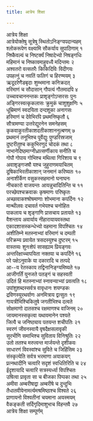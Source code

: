 ```yaml
---
title: आत्रेय शिक्षा

---
```

आत्रेय शिक्षा  
आत्रेयोक्तेषु सूत्रेषु स्थितोऽनिङ्ग्यपदान्यहम्  
श्लोकरूपेण वक्ष्यामि सौकर्याय सुपाठिणाम् १  
निष्कैवल्यं च निष्टर्क्यं निषादेभ्यो निषङ्गधिः  
महिमानं च निष्कावमाहुवध्यै मदिन्तमः २  
अश्वतरो वत्सतरैः किकिदिविः विदीगयः  
उपहत्नुं च नवतिं फलिगं च हिरण्मयम् ३  
ऋदूदरेणैडबृदाः शुम्भमाना कनिक्रदत्  
वरिमाणं च सौदासान् गौपत्यं गौतमादपि ४  
उच्चावचाननन्तकः प्राशृङ्गोऽप्सरसः पुनः  
अङ्गिरस्वत्कृकलासः क्रुमुकं चाशुशुक्षणिः ५  
धूम्रिमाणं स्वदयिता दन्दशूका अनागसः  
हरिमाणं च देवेभिरपि प्रथमनिष्कृतौ ६  
सौत्रामण्या उत्तरेद्युरनेन समनेहसम्  
कृकवाकुरतीकाशदतीकाशाननुल्बणम् ७  
प्रथमानं तनूभिश्च पूर्वेद्युः पुण्डरिस्रजाम्  
दुष्टरीतुश्च ककुभिरणुदं चोदकं तथा ८  
नाभानेदिष्ठमाग्नीध्रात्सर्णीकाय सनीति च  
गोपौ गोपाय गोभिश्च मथित्वा गिरिशाय च ९  
अवाशृङ्गजषौ यश्च जुहुराणमयाचितम्  
दूषिकाभिरतीकाशान् जनमानं करिष्यतः १०  
अनाशीर्केण वसुकस्सहमानो घनाघनः  
नीचकारो वाजयन्तः आयन्नुचादितिन्ति च ११  
परच्छेपश्चक्रवाकः कृषमाणः परिष्कृतः  
अच्छावाकश्श्रोषमाणाः शोभमाना कपर्दिनः १२  
मान्थीलवः दचावर्त गभेयश्च चनोहितः  
पाकलाय च शृङ्गाणि प्रासचाय प्रतायते १३  
वैशन्ताय अवार्याय नीहारायायवस्तथा  
एकादशासस्कन्धेभ्यो वहमाना विपश्चितः १४  
अशीतिम्ने मतस्नाभ्यां वरिमाणं च दम्पती  
परिक्रम्य प्रवायेत त्रसदस्युश्च दुष्टरम् १५  
वास्तव्यः शुनःशेपं सासह्याम प्रियङ्गवः  
अन्तरिक्षाच्चापयिता नक्तया च कपर्दिने १६  
परे पक्षेऽनुवाके या दकारादि च तत्पदे  
आ--य रेतस्काय तद्विनानिङ्ग्यमिष्यते १७  
आजीगर्तिं युनजते पतङ्गं च सहस्वती  
उदितं हि मतस्नाभ्यां स्नावन्याभ्यां प्रवत्वति १८  
उपांशुशब्दस्सर्वत्र वावृधानः शयण्डकः  
द्रविणस्युरथर्वाणः अनमित्राय द्वत्सुतः १९  
गायत्रीभिश्चिकितुषे जगतीभिश्च दत्वते  
सोक्षमाणो दातसश्च रक्षमाणश्च वाजिनम् २०  
जायमानस्सकृत्वा यथावमानेन पश्यते  
जित्यै च जनिष्ठ्याय पतयन्त शचीपतिः २१  
स्वरणं जीवनस्वायै वृषदैक्षसलावृकी  
सुरभीणि समाभिश्च सुविताय विनिश्रुतिः २२  
उतो ततश्च मरुत्वन्त मार्जयन्ते दृशीकवः  
साधारणं विवस्वांश्च सुविते च जिहिंसिम २३  
संस्कृत्येति सर्वत्र भरमाणा अयाकयग्  
प्रत्नथादीनि चत्वारि सदृशं स्वधितिरिति च २४  
ईदृशायादि चत्वारि सत्रस्यर्ध्या विपश्चितः  
उषित्वा प्रावृता सा च बीजका पिप्पका तथा २५  
अमीवा अम्बरीषाद्वा अम्बरीषे च दुन्दुभिः  
तैधातवीयेनामर्त्यमश्रमिष्ठाश्च विश्वते २६  
प्राणायनो विश्वतीनां चयमाना अयस्मयम्  
वैकङ्कती सर्दिगृदिमाशुभाच विहन्तवै २७  
               आत्रेय शिक्षा सम्पूर्णम्